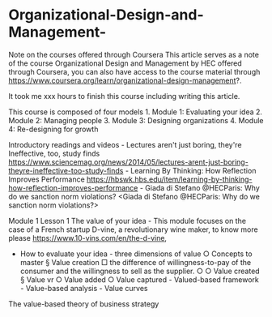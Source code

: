 # Organizational-Design-and-Management-
Note on the courses offered through Coursera
This article serves as a note of the course Organizational Design and Management by HEC offered through Coursera, you can also have access to the course material through https://www.coursera.org/learn/organizational-design-management?.

It took me xxx hours to finish this course including writing this article.

This course is composed of four models 1. Module 1: Evaluating your idea 2. Module 2: Managing people 3. Module 3: Designing organizations 4. Module 4: Re-designing for growth

Introductory readings and videos - Lectures aren't just boring, they're Ineffective, too, study finds https://www.sciencemag.org/news/2014/05/lectures-arent-just-boring-theyre-ineffective-too-study-finds - Learning By Thinking: How Reflection Improves Performance https://hbswk.hbs.edu/item/learning-by-thinking-how-reflection-improves-performance - Giada di Stefano @HECParis: Why do we sanction norm violations? <Giada di Stefano @HECParis: Why do we sanction norm violations?>

Module 1 Lesson 1 The value of your idea - This module focuses on the case of a French startup D-vine, a revolutionary wine maker, to know more please https://www.10-vins.com/en/the-d-vine,
- How to evaluate your idea - three dimensions of value ○ Concepts to master § Value creation □ the difference of willingness-to-pay of the consumer and the willingness to sell as the supplier. ○ ○ Value created § Value vr ○ Value added ○ Value captured - Valued-based framework - Value-based analysis - Value curves

The value-based theory of business strategy
